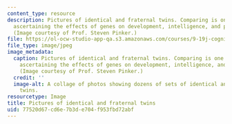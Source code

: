 ```yaml
---
content_type: resource
description: Pictures of identical and fraternal twins. Comparing is one method for
  ascertaining the effects of genes on development, intelligence, and personality.
  (Image courtesy of Prof. Steven Pinker.)
file: https://ol-ocw-studio-app-qa.s3.amazonaws.com/courses/9-19j-cognitive-behavioral-genetics-spring-2001/77520d67cd6e7b3de704f953fbd72abf_9-19js01.jpg
file_type: image/jpeg
image_metadata:
  caption: Pictures of identical and fraternal twins. Comparing is one method for
    ascertaining the effects of genes on development, intelligence, and personality.
    (Image courtesy of Prof. Steven Pinker.)
  credit: ''
  image-alt: A collage of photos showing dozens of sets of identical and fraternal
    twins.
resourcetype: Image
title: Pictures of identical and fraternal twins
uid: 77520d67-cd6e-7b3d-e704-f953fbd72abf
---
```

